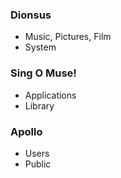 ###  Dionsus 
- Music, Pictures, Film
- System
  
###  Sing O Muse!
- Applications
- Library
  
###  Apollo
- Users
- Public
